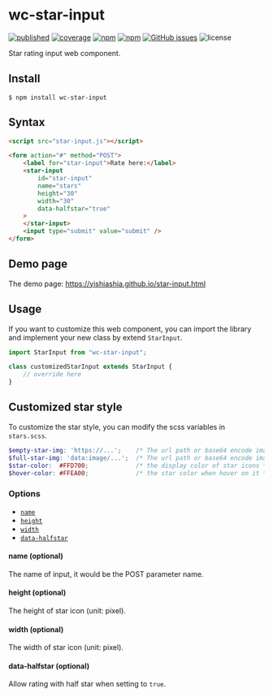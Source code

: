 # wc-star-input

[![published][wc-image]][wc-url]
[![coverage][coverage-image]][coverage-url]
[![npm](https://img.shields.io/npm/v/wc-star-input.svg?style=flat-square)](https://www.npmjs.com/package/wc-star-input)
[![npm](https://img.shields.io/npm/dm/wc-star-input.svg?style=flat-square)](https://www.npmjs.com/package/wc-star-input)
[![GitHub issues](https://img.shields.io/github/issues/yishiashia/wc-star-input.svg?style=flat-square)](https://github.com/yishiashia/wc-star-input/issues)
![license](https://img.shields.io/npm/l/wc-star-input.svg?style=flat-square)

Star rating input web component.


## Install

    $ npm install wc-star-input

## Syntax

```html
<script src="star-input.js"></script>

<form action="#" method="POST">
    <label for="star-input">Rate here:</label>
    <star-input
        id="star-input"
        name="stars"
        height="30"
        width="30"
        data-halfstar="true"
    >
    </star-input>
    <input type="submit" value="submit" />
</form>
```

## Demo page
The demo page: https://yishiashia.github.io/star-input.html
## Usage

If you want to customize this web component, you can import the library and
implement your new class by extend `StarInput`.

```js
import StarInput from "wc-star-input";

class customizedStarInput extends StarInput {
    // override here
}

```

## Customized star style
To customize the star style, you can modify the scss variables in `stars.scss`.

```scss
$empty-star-img: 'https://...';    /* The url path or base64 encode image data string */
$full-star-img: 'data:image/...';  /* The url path or base64 encode image data string */
$star-color:  #FFD700;             /* the display color of star icons */
$hover-color: #FFEA00;             /* the star color when hover on it */
```

### Options

- [`name`](#name-optional)
- [`height`](#height-optional)
- [`width`](#width-optional)
- [`data-halfstar`](#data-halfstar-optional)

#### name (optional)

The name of input, it would be the POST parameter name.

#### height (optional)

The height of star icon (unit: pixel).

#### width (optional)

The width of star icon (unit: pixel).

#### data-halfstar (optional)

Allow rating with half star when setting to `true`.

[wc-image]: https://img.shields.io/badge/webcomponents.org-published-blue.svg?style=flat-square
[wc-url]: https://www.webcomponents.org/element/wc-star-input

[coverage-image]: https://img.shields.io/endpoint?style=flat-square&url=https%3A%2F%2Fgist.githubusercontent.com%2Fyishiashia%2Fdee60aefdce58a7559baeb7c5deb3a8b%2Fraw%2F7c17b27a85415002bdb2344fc73961917402d3a9%2Fwc-star-input__heads_master.json
[coverage-url]: https://gist.githubusercontent.com/yishiashia/dee60aefdce58a7559baeb7c5deb3a8b/raw/7c17b27a85415002bdb2344fc73961917402d3a9/wc-star-input__heads_master.json

[js-image]: https://img.shields.io/badge/ES-6%2B-ff69b4.svg?style=flat-square
[js-url]: https://www.ecma-international.org/ecma-262/6.0/

[ts-image]: https://img.shields.io/badge/TypeScript-^4.7.4-blue?style=flat-square
[ts-url]: https://www.typescriptlang.org/
